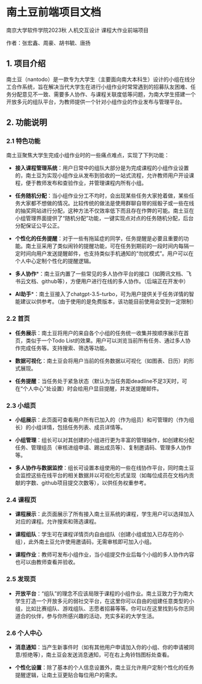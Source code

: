 # 南土豆前端项目文档

南京大学软件学院2023秋 人机交互设计 课程大作业前端项目

作者：张宏鑫、周豪、胡书毓、唐扬

## 1. 项目介绍

南土豆（nantodo）是一款专为大学生（主要面向南大本科生）设计的小组在线分工合作系统，旨在解决当代大学生在进行小组作业时常常遇到的招募队友困难、任务分配意见不一致、需要多人协作、与课程关联度低等问题，为南大学生搭建一个开放多元的组队平台，为教师提供一个针对小组作业的作业发布与管理平台。

## 2. 功能说明

### 2.1 特色功能

南土豆聚焦大学生完成小组作业时的一些痛点难点，实现了下列功能：

- **接入课程管理系统**：用户日常中的组队大部分是为完成课程的小组作业设置的，南土豆为实现小组作业从发布到验收的一站式流程，允许教师用户开设课程，便于教师发布和查验作业，并管理课程内所有小组。

- **任务随机分配**：当小组作业分工不均时，会出现某些任务大家抢着做，某些任务大家都不想做的情况。比较传统的做法是使用群聊自带的摇骰子或一些在线的抽奖网站进行分配，这种方法不仅效率低下而且存在作弊的可能。南土豆在小组管理界面提供了“随机分配”功能，一键实现点对点的任务随机分配，后台分配保证公平公正。

- **个性化的任务提醒**：对于一些有拖延症的同学，任务提醒是必要且重要的功能。南土豆采用了类似闹铃的提醒功能，可在任务到期前的一段时间内每隔一定时间向用户发送提醒邮件，也支持类似手机通知的“勿扰模式”。用户可以在个人中心定制个性化的提醒逻辑。

- **多人协作***：南土豆内置了一些常见的多人协作平台的接口（如腾讯文档、飞书云文档、github等），方便用户进行在线的多人协作。（后端正在开发中）

- **AI助手***：南土豆接入了chatgpt-3.5-turbo，可为用户提供关于任务详情的智能建议以供参考。（由于使用的是免费版本，该功能目前使用会受到一定限制）

### 2.2 首页

- **任务展示**：南土豆将用户的来自各个小组的任务统一收集并按顺序展示在首页，类似于一个Todo List的效果。用户可以浏览当前所有任务、通过多人协作完成任务等。支持搜索、筛选等功能。

- **数据可视化**：南土豆会将用户当前的任务数据以可视化（如图表、日历）的形式展现。

- **任务提醒**：当任务处于紧急状态（默认为当任务距deadline不足3天时，可在“个人中心”处设置）时会给用户显目提醒，并发送提醒邮件。

### 2.3 小组页

- **小组展示**：此页面可查看用户所有已加入的（作为组员）和可管理的（作为组长）的小组详情，包括任务列表、成员详情等。

- **小组管理**：组长可以对其创建的小组进行更为丰富的管理操作，如创建和分配任务、管理组员（审核进组申请、踢出成员等）、复制邀请码、管理多人协作等。

- **多人协作与数据监控**：组长可设置本组使用的一些在线协作平台，同时南土豆会监控这些在线平台的相关数据并以可视化形式呈现（如每位成员在文档内贡献的字数、github项目提交次数等），以供任务权重参考。

### 2.4 课程页

- **课程展示**：此页面展示了所有接入南土豆系统的课程，学生用户可以选择加入对应的课程。允许搜索和筛选课程。

- **课程组队**：学生可在课程详情页内自由组队（创建小组或加入已存在的小组），此外南土豆允许使用邀请码，无需审核即可加入小组。

- **课程作业**：教师可发布小组作业，当小组提交作业后每个小组的多人协作内容也可以由教师查看并验收。

### 2.5 发现页

- **开放平台**：“组队”的理念不应该局限于课程的小组作业。南土豆致力于为南大学生打造一个开放多元的弱社交平台，在这里你可以自由的组建任意类型的小组，比如比赛组队、游戏组队、志愿者招募等等。你可以在这里找到与你志同道合的伙伴，参与你所感兴趣的活动，充实多彩的大学生活。

### 2.6 个人中心

- **消息通知**：当产生新事件时（如有其他用户申请加入你的小组、你的申请被同意/拒绝等），南土豆会发送消息通知，可在右上角铃铛图标处查看。

- **个性化设置**：除了基本的个人信息设置外，南土豆允许用户定制个性化的任务提醒逻辑，让南土豆更贴合每位用户的需求。
